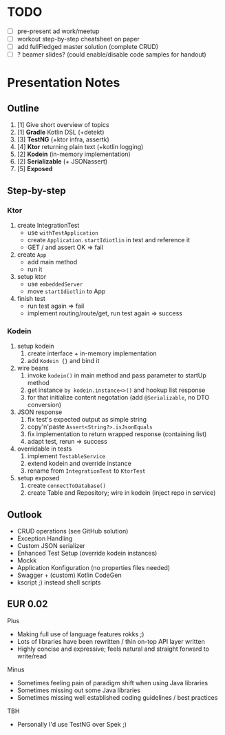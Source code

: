 # TODO

* [ ] pre-present ad work/meetup
* [ ] workout step-by-step cheatsheet on paper
* [ ] add fullFledged master solution (complete CRUD)
* [ ] ? beamer slides? (could enable/disable code samples for handout)

# Presentation Notes

## Outline

1. [1] Give short overview of topics
1. [1] **Gradle** Kotlin DSL (+detekt)
1. [3] **TestNG** (+ktor infra, assertk)
1. [4] **Ktor** returning plain text (+kotlin logging)
1. [2] **Kodein** (in-memory implementation)
1. [2] **Serializable** (+ JSONassert)
1. [5] **Exposed**

## Step-by-step

### Ktor

1. create IntegrationTest
    * use `withTestApplication`
    * create `Application.startIdiotlin` in test and reference it
    * GET / and assert OK => fail
1. create `App`
    * add main method
    * run it
1. setup ktor
    * use `embeddedServer`
    * move `startIdiotlin` to App
1. finish test
    * run test again => fail
    * implement routing/route/get, run test again => success

### Kodein

1. setup kodein
    1. create interface + in-memory implementation
    1. add `Kodein {}` and bind it
1. wire beans
    1. invoke `kodein()` in main method and pass parameter to startUp method
    1. get instance `by kodein.instance<>()` and hookup list response
    1. for that initialize content negotation (add `@Serializable`, no DTO conversion)
1. JSON response
    1. fix test's expected output as simple string
    1. copy'n'paste `Assert<String?>.isJsonEquals`
    1. fix implementation to return wrapped response (containing list)
    1. adapt test, rerun => success
1. overridable in tests
    1. implement `TestableService`
    1. extend kodein and override instance
    1. rename from `IntegrationTest` to `KtorTest`
1. setup exposed
    1. create `connectToDatabase()`
    1. create Table and Repository; wire in kodein (inject repo in service)

## Outlook

* CRUD operations (see GitHub solution)
* Exception Handling
* Custom JSON serializer
* Enhanced Test Setup (override kodein instances)
* Mockk
* Application Konfiguration (no properties files needed)
* Swagger + (custom) Kotlin CodeGen
* kscript ;) instead shell scripts

## EUR 0.02

Plus
* Making full use of language features rokks ;)
* Lots of libraries have been rewritten / thin on-top API layer written
* Highly concise and expressive; feels natural and straight forward to write/read

Minus
* Sometimes feeling pain of paradigm shift when using Java libraries
* Sometimes missing out some Java libraries
* Sometimes missing well established coding guidelines / best practices

TBH
* Personally I'd use TestNG over Spek ;)
